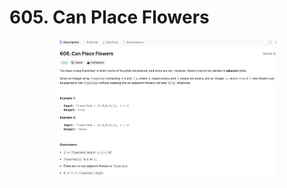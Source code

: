 # 605. Can Place Flowers

<p align="center">
  <img src="./screenshots/image1.png" width="350" title="Console">
</p>
